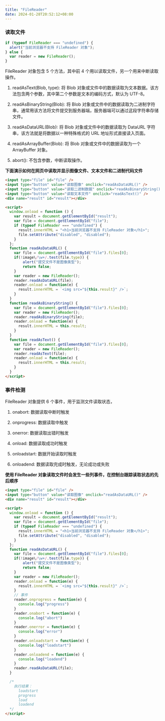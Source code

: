 ```yaml
---
title: "FileReader"
date: 2024-01-28T20:52:12+08:00
---
```


### 读取文件

```js
if (typeof FileReader === "undefined") {
  alert("当前浏览器不支持 FileReader 对象");
} else {
  var reader = new FileReader();
}
```

FileReader 对象包含 5 个方法，其中前 4 个用以读取文件，另一个用来中断读取操作。

1. readAsText(Blob, type): 将 Blob 对象或文件中的数据读取为文本数据。该方法包含两个参数，其中第二个参数是文本的编码方式，默认为 UTF-8。

2. readAsBinaryString(Blob): 将 Blob 对象或文件中的数据读取为二进制字符串，通常用该方法将文件提交到服务器端，服务器端可以通过这段字符串存储文件。

3. readAsDataURL(Blob): 将 Blob 对象或文件中的数据读取为 DataURL 字符串，该方法就是将数据以一种特殊格式的 URL 地址形式直接读入页面。

4. readAsArrayBuffer(Blob): 将 Blob 对象或文件中的数据读取为一个 ArrayBuffer 对象。

5. abort(): 不包含参数，中断读取操作。

**下面演示如何在网页中读取并显示图像文件、文本文件和二进制代码文件**

```html
<input type="file" id="file" />
<input type="button" value="读取图像" onclick="readAsDataURL()" />
<input type="button" value="读取二进制数据" onclick="readAsBinaryString()" />
<input type="button" value="读取文本文件" onclick="readAsText()" />
<div name="result" id="result"></div>

<script>
  window.onload = function () {
    var result = document.getElementById("result");
    var file = document.getElementById("file");
    if (typeof FileReader === "undefined") {
      result.innerHTML = "<h1>当前浏览器不支持 FileReader 对象</h1>";
      file.setAttribute("disabled", "disabled");
    }
  };
  function readAsDataURL() {
    var file = document.getElementById("file").files[0];
    if(!image\/\w+/.test(file.type)) {
        alert("提交文件不是图像类型");
        return false;
    }
    var reader = new FileReader();
    reader.readAsDataURL(file);
    reader.onload = function(e) {
      result.innerHTML = `<img src="${this.result}" />`;
    }
  }
  function readAsBinaryString() {
    var file = document.getElementById("file").files[0];
    var reader = new FileReader();
    reader.readAsBinaryString(file);
    reader.onload = function(e) {
      result.innerHTML = this.result;
    }
  }
  function readAsText() {
    var file = document.getElementById("file").files[0];
    var reader = new FileReader();
    reader.readAsText(file);
    reader.onload = function(e) {
      result.innerHTML = this.result;
    }
  }
</script>
```

### 事件检测

FileReader 对象提供 6 个事件，用于监测文件读取状态，

1. onabort: 数据读取中断时触发

2. onprogress: 数据读取中触发

3. onerror: 数据读取出错时触发

4. onload: 数据读取成功时触发

5. onloadstart: 数据开始读取时触发

6. onloadend: 数据读取完成时触发，无论成功或失败

**使用 FileReader 对象读取文件时会发生一些列事件，在控制台跟踪读取状态的先后顺序**

```html
<input type="file" id="file" />
<input type="button" value="读取图像" onclick="readAsDataURL()" />
<div name="result" id="result"></div>

<script>
  window.onload = function () {
    var result = document.getElementById("result");
    var file = document.getElementById("file");
    if (typeof FileReader === "undefined") {
      result.innerHTML = "<h1>当前浏览器不支持 FileReader 对象</h1>";
      file.setAttribute("disabled", "disabled");
    }
  };
  function readAsDataURL() {
    var file = document.getElementById("file").files[0];
    if(!image\/\w+/.test(file.type)) {
        alert("提交文件不是图像类型");
        return false;
    }
    var reader = new FileReader();
    reader.onload = function(e) {
      result.innerHTML = `<img src="${this.result}" />`;
    }
    // 事件
    reader.onprogress = function(e) {
      console.log("progress")
    }
    reader.onabort = function(e) {
      console.log("abort")
    }
    reader.onerror = function(e) {
      console.log("error")
    }
    reader.onloadstart = function(e) {
      console.log("loadstart")
    }
    reader.onloadend = function(e) {
      console.log("loadend")
    }
    reader.readAsDataURL(file);
  }

  /*
    执行结果：
      loadstart
      progress
      load
      loadend
  */
</script>
```
